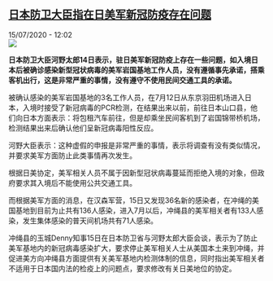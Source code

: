 <!--1594810475000-->
[日本防卫大臣指在日美军新冠防疫存在问题](http://www.rfi.fr//cn/%E4%B8%AD%E5%9B%BD/20200715-%E6%97%A5%E6%9C%AC%E9%98%B2%E5%8D%AB%E5%A4%A7%E8%87%A3%E6%8C%87%E5%9C%A8%E6%97%A5%E7%BE%8E%E5%86%9B%E6%96%B0%E5%86%A0%E9%98%B2%E7%96%AB%E5%AD%98%E5%9C%A8%E9%97%AE%E9%A2%98)
------

<div>15/07/2020 - 12:02</div><img src="https://s.rfi.fr/media/display/a2682a08-319b-11ea-bacc-005056bf87d6/w:310/p:16x9/2020-01-07t125026z_1376479287_rc20be9atl3r_rtrmadp_3_iraq-security-usa-fort-bragg.jpg"><p><strong>日本防卫大臣河野太郎14日表示，驻日美军新冠防疫上存在一些问题，如入境日本后被确诊感染新型冠状病毒的美军岩国基地工作人员，没有遵循事先承诺，搭乘客机出行，这是非常严重的事情，没有遵守不使用民间交通工具的承诺。</strong></p><div class="t-content__body u-clearfix"><div class="m-interstitial"></div><p>被确认感染的美军岩国基地的3名工作人员，在7月12日从东京羽田机场进入日本，入境时接受了新冠病毒的PCR检测，在结果出来以前，前往日本山口县，他们向日本方面表示：将包租汽车前往，但是却乘坐民间客机到了岩国锦带桥机场，检测结果出来后确认他们呈新冠病毒阳性反应。</p><p>河野大臣表示：这种虚假的申报是非常严重的事情，表示将调查有没有类似情况，并要求美军方面防止此类事情再次发生。</p><p>根据日美协定，美军相关人员不属于因新型冠状病毒蔓延而拒绝入境的对象，但政府要求其入境后不能使用公共交通工具。</p><p>而根据美军方面的消息，在汉森军营，15日又发现36名新的感染者，在冲绳的美国基地到目前为止共有136人感染，进入7月以后，冲绳县的美军相关者有133人感染，发生集体感染的普天间机场共有71人感染。</p><p>冲绳县的玉城Denny知事15日在日本防卫省与河野太郎大臣会谈，表示为了防止美军基地内的新冠病毒感染扩大，要求停止美军相关人士从美国本土来到冲绳，并促进美方向冲绳县方面提供有关美军基地内检测体制的信息，同时指出美军相关者不适用于日本国内法的检疫上的问题点，要求修改有关日美地位的协定。</p><div class="o-self-promo o-self-promo--nl o-self-promo--hidden" data-selfpromo-newsletter></div><div class="o-self-promo o-self-promo--app o-self-promo--hidden" data-selfpromo-app></div></div>
